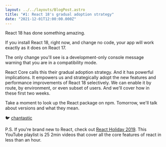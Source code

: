 ```yaml
---
layout: ../../layouts/BlogPost.astro
title: "#1: React 18's gradual adoption strategy"
date: "2021-12-01T12:00:00.000Z"
---
```


React 18 has done something amazing.

If you install React 18, right now, and change no code, your app will work exactly as it does on React 17.

The only change you'll see is a development-only console message warning that you are in a compatibility mode.

React Core calls this their gradual adoption strategy. And it has powerful implications. It empowers us and strategically adopt the new features and performance improvements of React 18 selectively. We can enable it by route, by environment, or even subset of users. And we'll cover how in these first two weeks.

Take a moment to look up the React package on npm.
Tomorrow, we'll talk about versions and what they mean.

🐦 [chantastic](https://chan.dev/twitter)

P.S.
If you're brand new to React, check out [React Holiday 2019](https://www.youtube.com/watch?v=YurJDf8JIks&list=PLnc_NxpmOxaP2lgtchapTNNhb_BMFXdgi).
This YouTube playlist is 25 2min videos that cover all the core features of react in less than an hour.